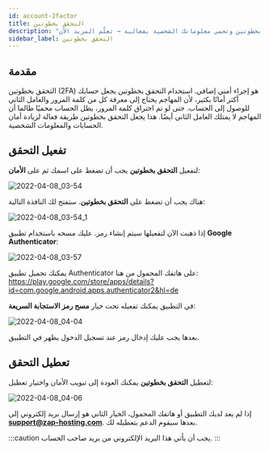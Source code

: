 ```yaml
---
id: account-2factor
title: التحقق بخطوتين
description: "اكتشف كيف تعزز أمان حسابك باستخدام التحقق بخطوتين وتحمي معلوماتك الشخصية بفعالية → تعلّم المزيد الآن"
sidebar_label: التحقق بخطوتين
---
```


## 

## مقدمة

التحقق بخطوتين (2FA) هو إجراء أمني إضافي. استخدام التحقق بخطوتين يجعل حسابك أكثر أمانًا بكثير، لأن المهاجم يحتاج إلى معرفة كل من كلمة المرور والعامل الثاني للوصول إلى الحساب. حتى لو تم اختراق كلمة المرور، يظل الحساب محميًا طالما أن المهاجم لا يمتلك العامل الثاني أيضًا. هذا يجعل التحقق بخطوتين طريقة فعالة لزيادة أمان الحسابات والمعلومات الشخصية.



## تفعيل التحقق

لتفعيل **التحقق بخطوتين** يجب أن تضغط على اسمك ثم على **الأمان**:

![2022-04-08_03-54](https://screensaver01.zap-hosting.com/index.php/s/CLQEKZaDoKRjMd2/preview)

هناك يجب أن تضغط على **التحقق بخطوتين**. ستفتح لك النافذة التالية:  

![2022-04-08_03-54_1](https://screensaver01.zap-hosting.com/index.php/s/LZtD7ZcGqmfLHdG/preview)

إذا ذهبت الآن لتفعيلها سيتم إنشاء رمز. عليك مسحه باستخدام تطبيق **Google Authenticator**:

![2022-04-08_03-57](https://screensaver01.zap-hosting.com/index.php/s/HCQQedP7LBjiW84/preview)

يمكنك تحميل تطبيق Authenticator على هاتفك المحمول من هنا: https://play.google.com/store/apps/details?id=com.google.android.apps.authenticator2&hl=de

في التطبيق يمكنك تفعيله تحت خيار **مسح رمز الاستجابة السريعة**:

![2022-04-08_04-04](https://screensaver01.zap-hosting.com/index.php/s/r2j7xEXLMsnM7NS/preview)

بعدها يجب عليك إدخال رمز عند تسجيل الدخول يظهر في التطبيق.



## تعطيل التحقق

لتعطيل **التحقق بخطوتين** يمكنك العودة إلى تبويب الأمان واختيار تعطيل:

![2022-04-08_04-06](https://screensaver01.zap-hosting.com/index.php/s/wTRKX2qNdzRrnHk/preview.png)

إذا لم يعد لديك التطبيق أو هاتفك المحمول، الخيار الثاني هو إرسال بريد إلكتروني إلى **support@zap-hosting.com**. بعدها سيقوم الدعم بتعطيله لك.

:::caution
يجب أن يأتي هذا البريد الإلكتروني من بريد صاحب الحساب.
:::